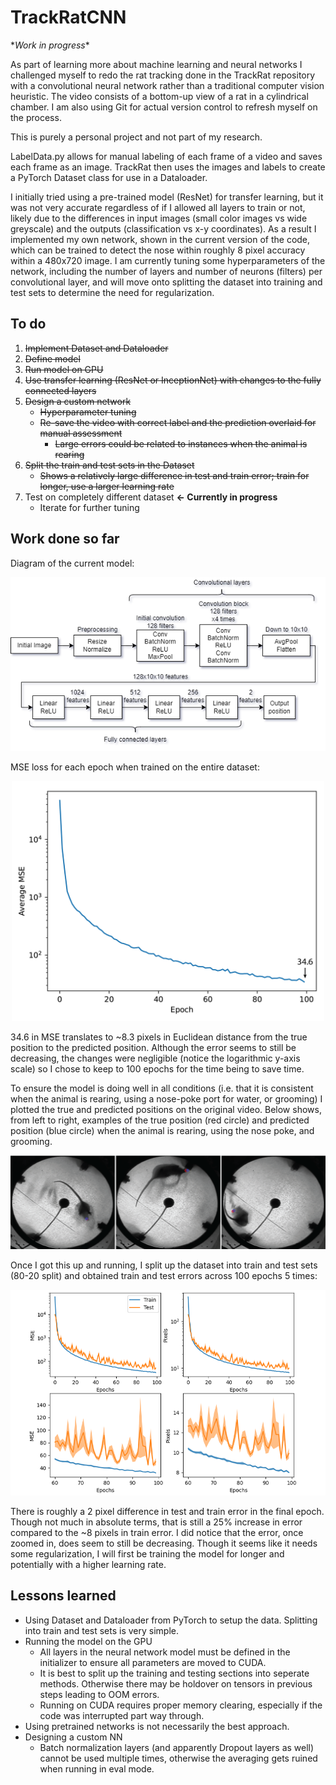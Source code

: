 # TrackRatCNN 

\**Work in progress*\*
 
As part of learning more about machine learning and neural networks I challenged myself to redo the rat tracking done in the TrackRat repository with a convolutional neural network rather than a traditional computer vision heuristic. The video consists of a bottom-up view of a rat in a cylindrical chamber. I am also using Git for actual version control to refresh myself on the process. 

This is purely a personal project and not part of my research.

LabelData.py allows for manual labeling of each frame of a video and saves each frame as an image. TrackRat then uses the images and labels to create a PyTorch Dataset class for use in a Dataloader. 

I initially tried using a pre-trained model (ResNet) for transfer learning, but it was not very accurate regardless of if I allowed all layers to train or not, likely due to the differences in input images (small color images vs wide greyscale) and the outputs (classification vs x-y coordinates). As a result I implemented my own network, shown in the current version of the code, which can be trained to detect the nose within roughly 8 pixel accuracy within a 480x720 image. I am currently tuning some hyperparameters of the network, including the number of layers and number of neurons (filters) per convolutional layer, and will move onto splitting the dataset into training and test sets to determine the need for regularization. 

## To do
1. ~~Implement Dataset and Dataloader~~
2. ~~Define model~~
3. ~~Run model on GPU~~
4. ~~Use transfer learning (ResNet or InceptionNet) with changes to the fully connected layers~~
5. ~~Design a custom network~~
   - ~~Hyperparameter tuning~~
   - ~~Re-save the video with correct label and the prediction overlaid for manual assessment~~
      - ~~Large errors could be related to instances when the animal is rearing~~
6. ~~Split the train and test sets in the Dataset~~
   - ~~Shows a relatively large difference in test and train error; train for longer, use a larger learning rate~~
7. Test on completely different dataset **&larr; Currently in progress**
   - Iterate for further tuning

## Work done so far
Diagram of the current model:
<p align="center">
  <img src="https://github.com/richyyun/TrackRatCNN/blob/main/Images/Diagram_20220522.png" />
</p>

MSE loss for each epoch when trained on the entire dataset:
<p align="center">
  <img width="500" src="https://github.com/richyyun/TrackRatCNN/blob/main/Images/Losses.png" />
</p>

34.6 in MSE translates to ~8.3 pixels in Euclidean distance from the true position to the predicted position. Although the error seems to still be decreasing, the changes were negligible (notice the logarithmic y-axis scale) so I chose to keep to 100 epochs for the time being to save time.

To ensure the model is doing well in all conditions (i.e. that it is consistent when the animal is rearing, using a nose-poke port for water, or grooming) I plotted the true and predicted positions on the original video. Below shows, from left to right, examples of the true position (red circle) and predicted position (blue circle) when the animal is rearing, using the nose poke, and grooming.

<p align="center">
  <img src="https://github.com/richyyun/TrackRatCNN/blob/main/Images/Predictions.png" />
</p>

Once I got this up and running, I split up the dataset into train and test sets (80-20 split) and obtained train and test errors across 100 epochs 5 times: 
<p align="center">
  <img src="https://github.com/richyyun/TrackRatCNN/blob/main/Images/TrainTest.png" />
</p>

There is roughly a 2 pixel difference in test and train error in the final epoch. Though not much in absolute terms, that is still a 25% increase in error compared to the ~8 pixels in train error. I did notice that the error, once zoomed in, does seem to still be decreasing. Though it seems like it needs some regularization, I will first be training the model for longer and potentially with a higher learning rate.  

## Lessons learned
- Using Dataset and Dataloader from PyTorch to setup the data. Splitting into train and test sets is very simple.
- Running the model on the GPU
  - All layers in the neural network model must be defined in the initializer to ensure all parameters are moved to CUDA. 
  - It is best to split up the training and testing sections into seperate methods. Otherwise there may be holdover on tensors in previous steps leading to OOM errors. 
  - Running on CUDA requires proper memory clearing, especially if  the code was interrupted part way through.
- Using pretrained networks is not necessarily the best approach. 
- Designing a custom NN
  - Batch normalization layers (and apparently Dropout layers as well) cannot be used multiple times, otherwise the averaging gets ruined when running in eval mode. 
